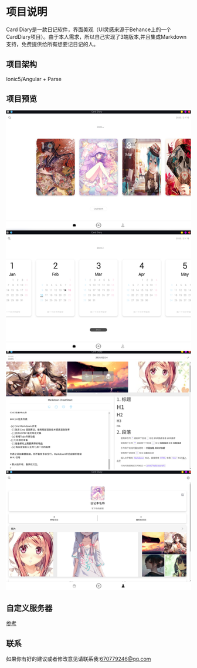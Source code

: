 # 项目说明
Card Diary是一款日记软件，界面美观（UI灵感来源于Behance上的一个CardDiary项目）。由于本人需求，所以自己实现了3端版本,并且集成Markdown支持，免费提供给所有想要记日记的人。

## 项目架构
Ionic5/Angular + Parse 

## 项目预览
![1](images/1.png)
![2](images/2.png)
![3](images/3.png)
![4](images/4.png)

## 自定义服务器
[参考](https://github.com/Tuanz1/CardDiary-Parse.git)

## 联系
如果你有好的建议或者修改意见请联系我:670779246@qq.com